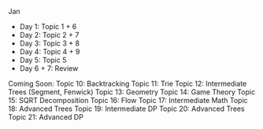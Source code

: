 Jan
- Day 1: Topic 1 + 6
- Day 2: Topic 2 + 7
- Day 3: Topic 3 + 8
- Day 4: Topic 4 + 9
- Day 5: Topic 5
- Day 6 + 7: Review

Coming Soon:
Topic 10: Backtracking
Topic 11: Trie
Topic 12: Intermediate Trees (Segment, Fenwick)
Topic 13: Geometry
Topic 14: Game Theory
Topic 15: SQRT Decomposition
Topic 16: Flow
Topic 17: Intermediate Math
Topic 18: Advanced Trees
Topic 19: Intermediate DP
Topic 20: Advanced Trees
Topic 21: Advanced DP